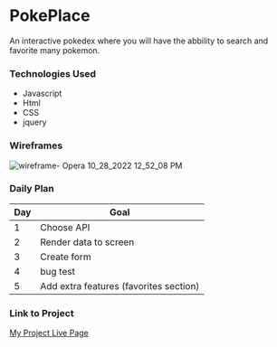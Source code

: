 # PokePlace

An interactive pokedex where you will have the abbility to search and favorite many pokemon.

### Technologies Used

- Javascript
- Html
- CSS
- jquery

### Wireframes

![wireframe- Opera 10_28_2022 12_52_08 PM](https://user-images.githubusercontent.com/113205902/198721715-92ee71e3-599c-4fd4-aad1-a0167112b570.png)

### Daily Plan


| Day | Goal |
|-----|------|
| 1 | Choose API |
| 2 | Render data to screen |
| 3 | Create form |
| 4 | bug test |
| 5 | Add extra features (favorites section) |

### Link to Project
[My Project Live Page](https://1st-project-delta.vercel.app)
